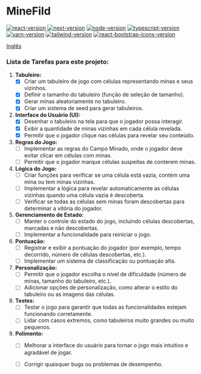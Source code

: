 # MineFild
[![react-version]][react-download] [![next-version]][next-download] [![node-version]][node-download] [![typescript-version]][typescript-download] [![yarn-version]][yarn-download] [![tailwind-version]][tailwind-download] [![react-bootstrap-icons-version]][react-bootstrap-icons-download] 

[Inglês](/README.md)

### Lista de Tarefas para este projeto:

1. **Tabuleiro:**
   - [X] Criar um tabuleiro de jogo com células representando minas e seus vizinhos.
   - [X] Definir o tamanho do tabuleiro (função de seleção de tamanho).
   - [X] Gerar minas aleatoriamente no tabuleiro.
   - [X] Criar um sistema de seed para gerar tabuleiros.

2. **Interface do Usuário (UI):**
   - [X] Desenhar o tabuleiro na tela para que o jogador possa interagir.
   - [X] Exibir a quantidade de minas vizinhas em cada célula revelada.
   - [X] Permitir que o jogador clique nas células para revelar seu conteúdo.

3. **Regras do Jogo:**
   - [ ] Implementar as regras do Campo Minado, onde o jogador deve evitar clicar em células com minas.
   - [ ] Permitir que o jogador marque células suspeitas de conterem minas.

4. **Lógica do Jogo:**
   - [ ] Criar funções para verificar se uma célula está vazia, contém uma mina ou tem minas vizinhas.
   - [ ] Implementar a lógica para revelar automaticamente as células vizinhas quando uma célula vazia é descoberta.
   - [ ] Verificar se todas as células sem minas foram descobertas para determinar a vitória do jogador.

5. **Gerenciamento de Estado:**
   - [ ] Manter o controle do estado do jogo, incluindo células descobertas, marcadas e não descobertas.
   - [ ] Implementar a funcionalidade para reiniciar o jogo.

6. **Pontuação:**
   - [ ] Registrar e exibir a pontuação do jogador (por exemplo, tempo decorrido, número de células descobertas, etc.).
   - [ ] Implementar um sistema de classificação ou pontuação alta.

7. **Personalização:**
   - [ ] Permitir que o jogador escolha o nível de dificuldade (número de minas, tamanho do tabuleiro, etc.).
   - [ ] Adicionar opções de personalização, como alterar o estilo do tabuleiro ou as imagens das células.

8. **Testes:**
   - [ ] Testar o jogo para garantir que todas as funcionalidades estejam funcionando corretamente.
   - [ ] Lidar com casos extremos, como tabuleiros muito grandes ou muito pequenos.

9. **Polimento:**
    - [ ] Melhorar a interface do usuário para tornar o jogo mais intuitivo e agradável de jogar.
    - [ ] Corrigir quaisquer bugs ou problemas de desempenho.




[react-download]: https://react.dev/learn/start-a-new-react-project
[next-download]: https://nextjs.org/docs/getting-started/installation
[node-download]: https://nodejs.org/download/release/v20.11.0/
[typescript-download]: https://www.typescriptlang.org/download
[yarn-download]: https://classic.yarnpkg.com/en/docs/install#windows-stable
[tailwind-download]: https://tailwindcss.com/docs/installation
[react-bootstrap-icons-download]: https://www.npmjs.com/package/react-bootstrap-icons/v/1.11.3

[react-version]: https://img.shields.io/badge/React-v18-blue
[next-version]: https://img.shields.io/badge/Next-v14.1.3-blue
[node-version]: https://img.shields.io/badge/node-20.11.0-blue
[typescript-version]: https://img.shields.io/badge/Typescript-v5-blue
[tailwind-version]: https://img.shields.io/badge/Tailwind-v3.3.0-blue
[yarn-version]: https://img.shields.io/badge/yarn-1.22.19-blue
[react-bootstrap-icons-version]: https://img.shields.io/badge/React_bootstrap_icons-v1.11.3-blue
